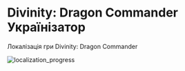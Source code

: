 # Divinity: Dragon Commander Українізатор

Локалізація гри Divinity: Dragon Commander

![localization_progress](https://img.shields.io/badge/localization_progress-11.80%25-white)
